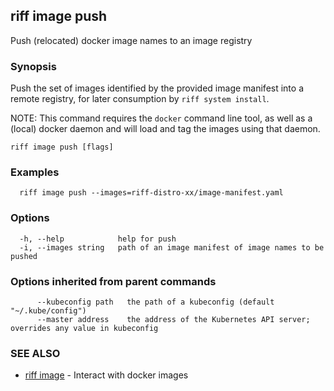 ## riff image push

Push (relocated) docker image names to an image registry

### Synopsis

Push the set of images identified by the provided image manifest into a remote registry, for later consumption by `riff system install`.

NOTE: This command requires the `docker` command line tool, as well as a (local) docker daemon and will load and tag the images using that daemon.

```
riff image push [flags]
```

### Examples

```
  riff image push --images=riff-distro-xx/image-manifest.yaml
```

### Options

```
  -h, --help            help for push
  -i, --images string   path of an image manifest of image names to be pushed
```

### Options inherited from parent commands

```
      --kubeconfig path   the path of a kubeconfig (default "~/.kube/config")
      --master address    the address of the Kubernetes API server; overrides any value in kubeconfig
```

### SEE ALSO

* [riff image](riff_image.md)	 - Interact with docker images

